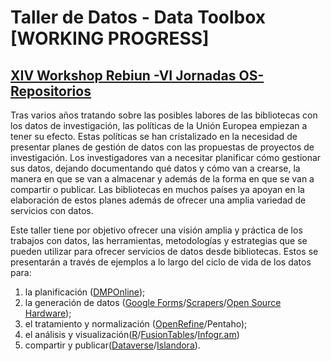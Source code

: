# Taller de Datos - Data Toolbox [WORKING PROGRESS]
## [XIV Workshop Rebiun -VI Jornadas OS-Repositorios](http://www.uco.es/rebiunworkshop2015/)

Tras varios años tratando sobre las posibles labores de las bibliotecas con los datos de investigación, las políticas de la Unión Europea empiezan a tener su efecto. Estas políticas se han cristalizado en la necesidad de presentar planes de gestión de datos con las propuestas de proyectos de investigación. Los investigadores van a necesitar planificar cómo gestionar sus datos, dejando documentando qué datos y cómo van a crearse, la manera en que se van a almacenar y además de la forma en que se van a compartir o publicar. Las bibliotecas en muchos países ya apoyan en la elaboración de estos planes además de ofrecer una amplia variedad de servicios con datos.

Este taller tiene por objetivo ofrecer una visión amplia y práctica de los trabajos con datos, las herramientas, metodologías y estrategias que se pueden utilizar para ofrecer servicios de datos desde bibliotecas. Estos se presentarán a través de ejemplos a lo largo del ciclo de vida de los datos para:

1. la planificación ([DMPOnline](https://dmponline.dcc.ac.uk/users/edit)); 
2. la generación de datos ([Google Forms](http://www.google.com/forms/about/)/[Scrapers](http://es.wikipedia.org/wiki/Web_scraping)/[Open Source Hardware](http://es.wikipedia.org/wiki/Hardware_libre)); 
3. el tratamiento y normalización ([OpenRefine](http://openrefine.org/)/Pentaho); 
4. el análisis y visualización([R]()/[FusionTables](https://support.google.com/fusiontables/answer/2571232)/[Infogr.am](https://infogr.am/)) 
5. compartir y publicar([Dataverse](http://dataverse.org/)/[Islandora](http://islandora.ca/)).
